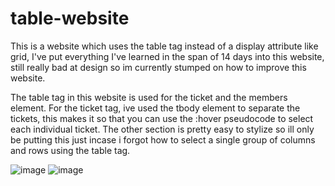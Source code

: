 # table-website

This is a website which uses the table tag instead of a display attribute like grid, I've put everything I've learned in the span of 14 days into this website, still really bad at design so im currently stumped on how to improve this website. 

The table tag in this website is used for the ticket and the members element. For the ticket tag, ive used the tbody element to separate the tickets, this makes it so that you can use the :hover pseudocode to select each individual ticket. The other section is pretty easy to stylize so ill only be putting this just incase i forgot how to select a single group of columns and rows using the table tag.

![image](https://github.com/user-attachments/assets/cf300477-2585-4961-ad09-1597618afbe8)
![image](https://github.com/user-attachments/assets/49a7eb78-8e86-4c17-9662-b87fdf009b8b)

